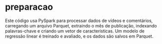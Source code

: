 # preparacao
Este código usa PySpark para processar dados de vídeos e comentários, carregando um arquivo Parquet, extraindo o mês de publicação, indexando palavras-chave e criando um vetor de características. Um modelo de regressão linear é treinado e avaliado, e os dados são salvos em Parquet.
